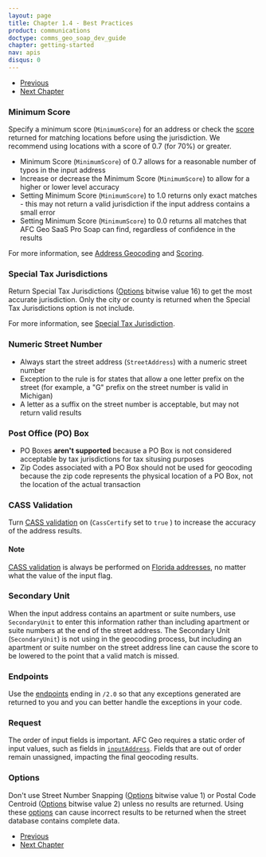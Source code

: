 ```yaml
---
layout: page
title: Chapter 1.4 - Best Practices
product: communications
doctype: comms_geo_soap_dev_guide
chapter: getting-started
nav: apis
disqus: 0
---
```


<ul class="pager">
  <li class="previous"><a href="/communications/dev-guide_geo_soap/getting-started/sample-messages/"><i class="glyphicon glyphicon-chevron-left"></i>Previous</a></li>
  <li class="next"><a href="/communications/dev-guide_geo_soap/geocode/">Next Chapter<i class="glyphicon glyphicon-chevron-right"></i></a></li>
</ul>

<h3>Minimum Score</h3>
Specify a minimum score (<code>MinimumScore</code>) for an address or check the <a class="dev-guide-link" href="/communications/dev-guide_geo_soap/geocode/scoring/">score</a> returned for matching locations before using the jurisdiction.  We recommend using locations with a score of 0.7 (for 70%) or greater. 
<ul class="dev-guide-list">
    <li>Minimum Score (<code>MinimumScore</code>) of 0.7 allows for a reasonable number of typos in the input address</li>
    <li>Increase or decrease the Minimum Score (<code>MinimumScore</code>) to allow for a higher or lower level accuracy</li>
    <li>Setting Minimum Score (<code>MinimumScore</code>) to 1.0 returns only exact matches - this may not return a valid jurisdiction if the input address contains a small error</li>
    <li>Setting Minimum Score (<code>MinimumScore</code>) to 0.0 returns all matches that AFC Geo SaaS Pro Soap can find, regardless of confidence in the results</li>
</ul>

For more information, see <a class="dev-guide-link" href="/communications/dev-guide_geo_soap/geocode/address-geocoding/">Address Geocoding</a> and <a class="dev-guide-link" href="/communications/dev-guide_geo_soap/geocode/scoring/">Scoring</a>.

<h3>Special Tax Jurisdictions</h3>
Return Special Tax Jurisdictions (<a class="dev-guide-link" href="/communications/dev-guide_geo_soap/geocode/options/">Options</a> bitwise value 16) to get the most accurate jurisdiction.  Only the city or county is returned when the Special Tax Jurisdictions option is not include.

For more information, see <a class="dev-guide-link" href="/communications/dev-guide_geo_soap/geocode/special-tax-jurisdictions/">Special Tax Jurisdiction</a>.

<h3>Numeric Street Number</h3>
<ul class="dev-guide-list">
    <li>Always start the street address (<code>StreetAddress</code>) with a numeric street number</li>
    <li>Exception to the rule is for states that allow a one letter prefix on the street (for example, a "G" prefix on the street number is valid in Michigan)</li>
    <li>A letter as a suffix on the street number is acceptable, but may not return valid results</li>
</ul>

<h3>Post Office (PO) Box</h3>
<ul class="dev-guide-list">
    <li>PO Boxes <b>aren't supported</b> because a PO Box is not considered acceptable by tax jurisdictions for tax situsing purposes</li>
    <li>Zip Codes associated with a PO Box should not be used for geocoding because the zip code represents the physical location of a PO Box, not the location of the actual transaction</li>
</ul>

<h3>CASS Validation</h3>
Turn <a class="dev-guide-link" href="/communications/dev-guide_geo_soap/geocode/cass/">CASS validation</a> on (<code>CassCertify</code> set to <code>true</code> ) to increase the accuracy of the address results. 

<h4>Note</h4>
<a class="dev-guide-link" href="/communications/dev-guide_geo_soap/geocode/cass/">CASS validation</a> is always be performed on <a class="dev-guide-link" href="/communications/dev-guide_geo_soap/geocode/florida-certification/">Florida addresses</a>, no matter what the value of the input flag.

<h3>Secondary Unit</h3>
When the input address contains an apartment or suite numbers, use <code>SecondaryUnit</code> to enter this information rather than including apartment or suite numbers at the end of the street address. The Secondary Unit (<code>SecondaryUnit</code>) is not using in the geocoding process, but including an apartment or suite number on the street address line can cause the score to be lowered to the point that a valid match is missed.

<h3>Endpoints</h3>
Use the <a class="dev-guide-link" href="/communications/dev-guide_geo_soap/getting-started/endpoints-methods/">endpoints</a> ending in <code>/2.0</code> so that any exceptions generated are returned to you and you can better handle the exceptions in your code.

<h3>Request</h3>
The order of input fields is important. AFC Geo requires a static order of input values, such as fields in <a class="dev-guide-link" href="/communications/dev-guide_geo_soap/reference/input-address/"><code>inputAddress</code></a>.  Fields that are out of order remain unassigned, impacting the final geocoding results.

<h3>Options</h3>
Don't use Street Number Snapping (<a class="dev-guide-link" href="/communications/dev-guide_geo_soap/geocode/options/">Options</a> bitwise value 1) or Postal Code Centroid (<a class="dev-guide-link" href="/communications/dev-guide_geo_soap/geocode/options/">Options</a> bitwise value 2) unless no results are returned.  Using these <a class="dev-guide-link" href="/communications/dev-guide_geo_soap/geocode/options/">options</a> can cause incorrect results to be returned when the street database contains complete data.

<ul class="pager">
  <li class="previous"><a href="/communications/dev-guide_geo_soap/getting-started/sample-messages/"><i class="glyphicon glyphicon-chevron-left"></i>Previous</a></li>
  <li class="next"><a href="/communications/dev-guide_geo_soap/geocode/">Next Chapter<i class="glyphicon glyphicon-chevron-right"></i></a></li>
</ul>